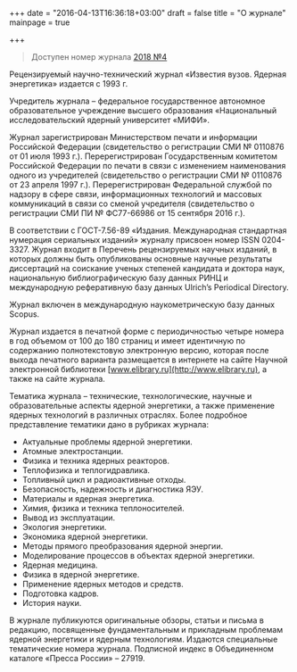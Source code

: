 +++
date = "2016-04-13T16:36:18+03:00"
draft = false
title = "О журнале"
mainpage = true

+++

> Доступен номер журнала  [2018 №4](/issue/2018-04/)

Рецензируемый научно-технический журнал «Известия вузов. Ядерная энергетика» издается с 1993 г.

Учредитель журнала – федеральное государственное автономное образовательное учреждение высшего образования «Национальный исследовательский ядерный университет «МИФИ». 

Журнал зарегистрирован Министерством печати и информации Российской Федерации (свидетельство о регистрации СМИ № 0110876 от 01 июля 1993 г.). Перерегистрирован Государственным комитетом Российской Федерации по печати в связи с изменением наименования одного из учредителей (свидетельство о регистрации СМИ № 0110876 от 23 апреля 1997 г.). Перерегистрирован Федеральной службой по надзору в сфере связи, информационных технологий и массовых коммуникаций в связи со сменой учредителя (свидетельство о регистрации СМИ ПИ № ФС77-66986 от 15 сентября 2016 г.).

В соответствии с ГОСТ-7.56-89 «Издания. Международная стандартная нумерация сериальных изданий» журналу присвоен номер ISSN 0204-3327.
Журнал входит в Перечень рецензируемых научных изданий, в которых должны быть опубликованы основные научные результаты диссертаций на соискание ученых степеней кандидата и доктора наук, национальную библиографическую базу данных РИНЦ и международную реферативную базу данных Ulrich’s Periodical Directory.

Журнал включен в международную наукометрическую базу данных Scopus.

Журнал издается в печатной форме с периодичностью четыре номера в год объемом от 100 до 180 страниц и имеет идентичную по содержанию полнотекстовую электронную версию, которая после выхода печатного варианта размещается в интернете на сайте Научной электронной библиотеки [www.elibrary.ru](http://www.elibrary.ru), а также на сайте журнала.

Тематика журнала – технические, технологические, научные и образовательные аспекты ядерной энергетики, а также применение ядерных технологий в различных отраслях. 
Более подробное представление тематики дано в рубриках журнала:

* Актуальные проблемы ядерной энергетики.
* Атомные электростанции. 
* Физика и техника ядерных реакторов. 
* Теплофизика и теплогидравлика. 
* Топливный цикл и радиоактивные отходы. 
* Безопасность, надежность и диагностика ЯЭУ. 
* Материалы и ядерная энергетика. 
* Химия, физика и техника теплоносителей. 
* Вывод из эксплуатации. 
* Экология энергетики.
* Экономика ядерной энергетики. 
* Методы прямого преобразования ядерной энергии. 
* Моделирование процессов в объектах ядерной энергетики. 
* Ядерная медицина. 
* Физика в ядерной энергетике. 
* Применение ядерных методов и средств. 
* Подготовка кадров. 
* История науки. 

В журнале публикуются оригинальные обзоры, статьи и письма в редакцию, посвященные фундаментальным и прикладным проблемам ядерной энергетики и ядерным технологиям. 
Издаются специальные тематические номера журнала.
Подписной индекс в Объединенном каталоге «Пресса России» – 27919.
